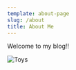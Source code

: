 ```yaml
---
template: about-page
slug: /about
title: About Me
---
```

Welcome to my blog!!

![Toys](/assets/vanessa-bucceri-gdirwiyama8-unsplash.jpg "Toys")